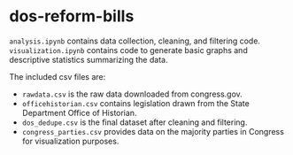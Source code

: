 # dos-reform-bills
 
`analysis.ipynb` contains data collection, cleaning, and filtering code. `visualization.ipynb` contains code to generate basic graphs and descriptive statistics summarizing the data.

The included csv files are:

- `rawdata.csv` is the raw data downloaded from congress.gov.
-  `officehistorian.csv` contains legislation drawn from the State Department Office of Historian.
-  `dos_dedupe.csv` is the final dataset after cleaning and filtering.
-  `congress_parties.csv` provides data on the majority parties in Congress for visualization purposes.

